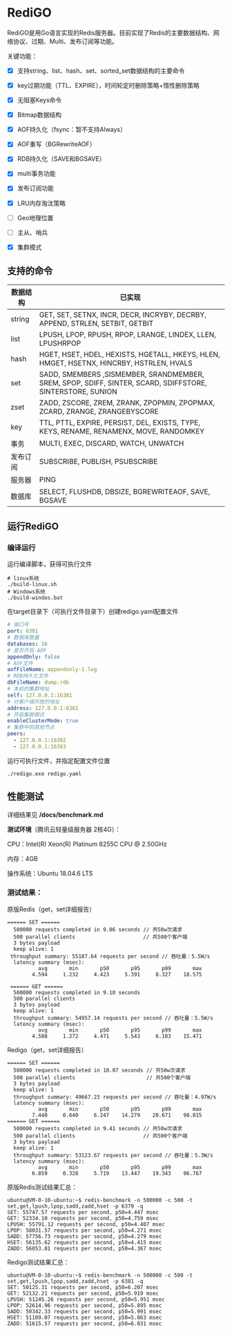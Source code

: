 # RediGO

RediGO是用Go语言实现的Redis服务器。目前实现了Redis的主要数据结构、网络协议、过期、Multi、发布订阅等功能。

关键功能：

- [x] 支持string、list、hash、set、sorted_set数据结构的主要命令
- [x] key过期功能（TTL、EXPIRE），时间轮定时删除策略+惰性删除策略
- [x] 无阻塞Keys命令
- [x] Bitmap数据结构
- [x] AOF持久化（fsync：暂不支持Always）
- [x] AOF重写（BGRewriteAOF）
- [x] RDB持久化（SAVE和BGSAVE）
- [x] multi事务功能
- [x] 发布订阅功能
- [x] LRU内存淘汰策略
- [ ] Geo地理位置
- [ ] 主从、哨兵
- [x] 集群模式



## 支持的命令

| 数据结构 | 已实现                                                       |
| -------- | ------------------------------------------------------------ |
| string   | GET, SET, SETNX, INCR, DECR, INCRYBY, DECRBY, APPEND, STRLEN, SETBIT, GETBIT |
| list     | LPUSH, LPOP, RPUSH, RPOP, LRANGE, LINDEX, LLEN, LPUSHRPOP    |
| hash     | HGET, HSET, HDEL, HEXISTS, HGETALL, HKEYS, HLEN, HMGET, HSETNX, HINCRBY, HSTRLEN, HVALS |
| set      | SADD, SMEMBERS ,SISMEMBER, SRANDMEMBER, SREM, SPOP, SDIFF, SINTER, SCARD, SDIFFSTORE, SINTERSTORE, SUNION |
| zset     | ZADD, ZSCORE, ZREM, ZRANK, ZPOPMIN, ZPOPMAX, ZCARD, ZRANGE, ZRANGEBYSCORE |
| key      | TTL, PTTL, EXPIRE, PERSIST, DEL, EXISTS, TYPE, KEYS, RENAME, RENAMENX, MOVE, RANDOMKEY |
| 事务     | MULTI, EXEC, DISCARD, WATCH, UNWATCH                         |
| 发布订阅 | SUBSCRIBE, PUBLISH, PSUBSCRIBE                               |
| 服务器   | PING                                                         |
| 数据库   | SELECT, FLUSHDB, DBSIZE, BGREWRITEAOF, SAVE, BGSAVE          |



## 运行RediGO

### 编译运行

运行编译脚本，获得可执行文件

```shell
# linux系统
./build-linux.sh
# Windows系统
./build-windos.bat
```

在target目录下（可执行文件目录下）创建redigo.yaml配置文件

```yaml
# 端口号
port: 6381
# 数据库数量
databases: 16
# 是否开启 AOF
appendOnly: false
# AOF文件
aofFileName: appendonly-1.log
# RDB持久化文件
dbFileName: dump.rdb
# 本机的集群地址
self: 127.0.0.1:16381
# 对客户端开放的地址
address: 127.0.0.1:6381
# 开启集群模式
enableClusterMode: true
# 集群中的其他节点
peers:
  - 127.0.0.1:16382
  - 127.0.0.1:16383
```

运行可执行文件，并指定配置文件位置

```
./redigo.exe redigo.yaml
```



## 性能测试

详细结果见 **/docs/benchmark.md**

**测试环境**（腾讯云轻量级服务器 2核4G）：

CPU：Intel(R) Xeon(R) Platinum 8255C CPU @ 2.50GHz

内存：4GB

操作系统：Ubuntu 18.04.6 LTS

### 测试结果：

原版Redis（get，set详细报告）

```
====== SET ======                                                   
  500000 requests completed in 9.06 seconds // 共50w次请求
  500 parallel clients                      // 共500个客户端
  3 bytes payload
  keep alive: 1
 throughput summary: 55187.64 requests per second // 吞吐量：5.5W/s
  latency summary (msec):
          avg       min       p50       p95       p99       max
        4.594     1.232     4.423     5.391     8.327    18.575
 
 ====== GET ======                                                   
  500000 requests completed in 9.10 seconds  
  500 parallel clients                       
  3 bytes payload
  keep alive: 1
  throughput summary: 54957.14 requests per second // 吞吐量：5.5W/s
  latency summary (msec):
          avg       min       p50       p95       p99       max
        4.588     1.272     4.471     5.543     6.103    15.471
```

Redigo（get，set详细报告）

```
====== SET ======                                                    
  500000 requests completed in 10.07 seconds // 共50w次请求
  500 parallel clients                       // 共500个客户端
  3 bytes payload
  keep alive: 1
  throughput summary: 49667.23 requests per second // 吞吐量：4.97W/s
  latency summary (msec):
          avg       min       p50       p95       p99       max
        7.440     0.640     6.247    14.279    20.671    98.815
====== GET ======                                                    
  500000 requests completed in 9.41 seconds // 共50w次请求
  500 parallel clients                      // 共500个客户端
  3 bytes payload
  keep alive: 1
  throughput summary: 53123.67 requests per second // 吞吐量：5.3W/s
  latency summary (msec):
          avg       min       p50       p95       p99       max
        6.859     0.328     5.719    13.447    19.343    96.767

```

原版Redis测试结果汇总：

```
ubuntu@VM-0-10-ubuntu:~$ redis-benchmark -n 500000 -c 500 -t set,get,lpush,lpop,sadd,zadd,hset -p 6379 -q
SET: 55747.57 requests per second, p50=4.447 msec                   
GET: 52334.10 requests per second, p50=4.759 msec                   
LPUSH: 55791.12 requests per second, p50=4.407 msec                   
LPOP: 58031.57 requests per second, p50=4.271 msec                   
SADD: 57756.73 requests per second, p50=4.279 msec                   
HSET: 56135.62 requests per second, p50=4.415 msec                   
ZADD: 56053.81 requests per second, p50=4.367 msec
```

Redigo测试结果汇总：

```
ubuntu@VM-0-10-ubuntu:~$ redis-benchmark -n 500000 -c 500 -t set,get,lpush,lpop,sadd,zadd,hset -p 6381 -q
SET: 50125.31 requests per second, p50=6.207 msec                    
GET: 52132.21 requests per second, p50=5.919 msec                    
LPUSH: 51245.26 requests per second, p50=5.951 msec                    
LPOP: 52614.96 requests per second, p50=5.895 msec                    
SADD: 50342.33 requests per second, p50=5.991 msec                    
HSET: 51109.07 requests per second, p50=5.863 msec                    
ZADD: 51615.57 requests per second, p50=6.031 msec      
```

